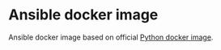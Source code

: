 # Ansible docker image

Ansible docker image based on official [Python docker image](https://hub.docker.com/_/python).
